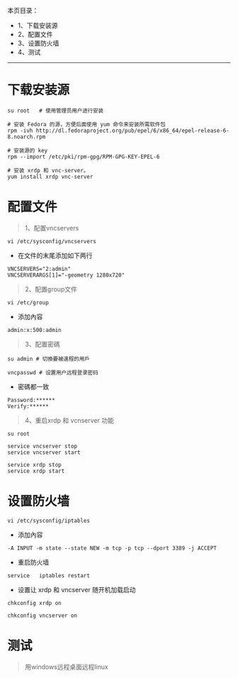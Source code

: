 本页目录：
- 1、下载安装源
- 2、配置文件
- 3、设置防火墙
- 4、测试

***

# 下载安装源
```
su root   # 使用管理员用户进行安装

# 安装 Fedora 的源，方便后面使用 yum 命令来安装所需软件包
rpm -ivh http://dl.fedoraproject.org/pub/epel/6/x86_64/epel-release-6-8.noarch.rpm

# 安装源的 key
rpm --import /etc/pki/rpm-gpg/RPM-GPG-KEY-EPEL-6

# 安装 xrdp 和 vnc-server。
yum install xrdp vnc-server

```

# 配置文件
>1、配置vncservers 
```
vi /etc/sysconfig/vncservers
```

- 在文件的末尾添加如下两行

```
VNCSERVERS="2:admin"
VNCSERVERARGS[1]="-geometry 1280x720"
```

>2、配置group文件
```
vi /etc/group
```

- 添加內容
```
admin:x:500:admin
```

> 3、配置密碼

```
su admin # 切換要被遠程的用戶

vncpasswd # 设置用户远程登录密码

```

- 密碼都一致

```
Password:******
Verify:******
```

> 4、重启xrdp 和 vcnserver 功能

```
su root

service vncserver stop
service vncserver start

service xrdp stop
service xrdp start
```

# 设置防火墙

```
vi /etc/sysconfig/iptables
```

- 添加內容

```
-A INPUT -m state --state NEW -m tcp -p tcp --dport 3389 -j ACCEPT
```

- 重启防火墙

```
service   iptables restart
```

- 设置让 xrdp 和 vncserver 随开机加载启动

```
chkconfig xrdp on

chkconfig vncserver on

```

# 测试

> 用windows远程桌面远程linux